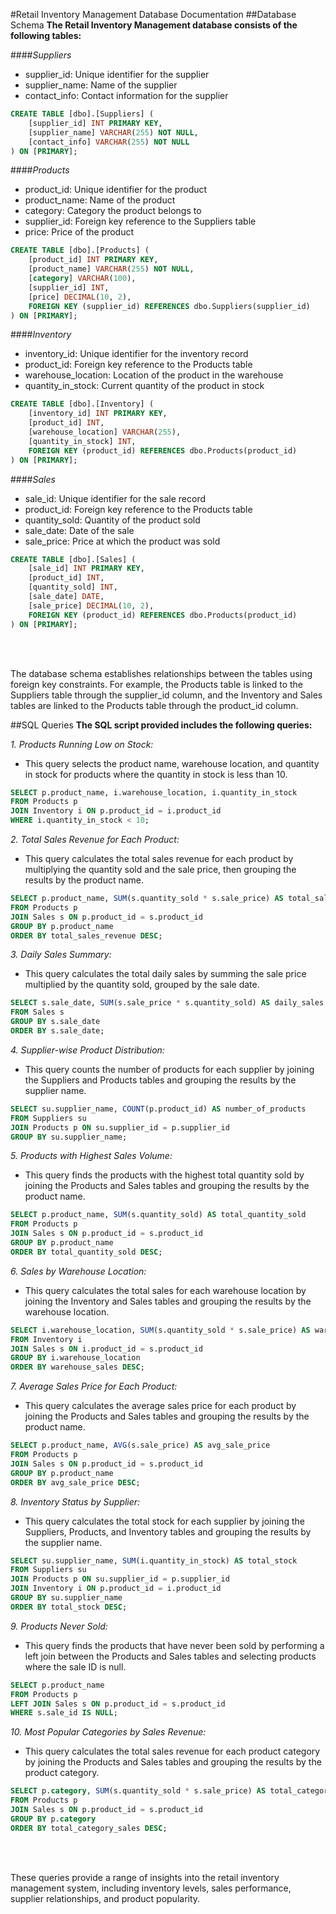#Retail Inventory Management Database Documentation
##Database Schema
**The Retail Inventory Management database consists of the following tables:**

####*Suppliers*
- supplier_id: Unique identifier for the supplier
- supplier_name: Name of the supplier
- contact_info: Contact information for the supplier

```sql
CREATE TABLE [dbo].[Suppliers] (
    [supplier_id] INT PRIMARY KEY,
    [supplier_name] VARCHAR(255) NOT NULL,
    [contact_info] VARCHAR(255) NOT NULL
) ON [PRIMARY];
```

####*Products*

- product_id: Unique identifier for the product
- product_name: Name of the product
- category: Category the product belongs to
- supplier_id: Foreign key reference to the Suppliers table
- price: Price of the product

```sql
CREATE TABLE [dbo].[Products] (
    [product_id] INT PRIMARY KEY,
    [product_name] VARCHAR(255) NOT NULL,
    [category] VARCHAR(100),
    [supplier_id] INT,
    [price] DECIMAL(10, 2),
    FOREIGN KEY (supplier_id) REFERENCES dbo.Suppliers(supplier_id)
) ON [PRIMARY];
```

####*Inventory*

- inventory_id: Unique identifier for the inventory record
- product_id: Foreign key reference to the Products table
- warehouse_location: Location of the product in the warehouse
- quantity_in_stock: Current quantity of the product in stock

```sql
CREATE TABLE [dbo].[Inventory] (
    [inventory_id] INT PRIMARY KEY,
    [product_id] INT,
    [warehouse_location] VARCHAR(255),
    [quantity_in_stock] INT,
    FOREIGN KEY (product_id) REFERENCES dbo.Products(product_id)
) ON [PRIMARY];
```
####*Sales*

- sale_id: Unique identifier for the sale record
- product_id: Foreign key reference to the Products table
- quantity_sold: Quantity of the product sold
- sale_date: Date of the sale
- sale_price: Price at which the product was sold

```sql
CREATE TABLE [dbo].[Sales] (
    [sale_id] INT PRIMARY KEY,
    [product_id] INT,
    [quantity_sold] INT,
    [sale_date] DATE,
    [sale_price] DECIMAL(10, 2),
    FOREIGN KEY (product_id) REFERENCES dbo.Products(product_id)
) ON [PRIMARY];
```
</br></br>

The database schema establishes relationships between the tables using foreign key constraints. For example, the Products table is linked to the Suppliers table through the supplier_id column, and the Inventory and Sales tables are linked to the Products table through the product_id column.
</br>

##SQL Queries
**The SQL script provided includes the following queries:**

*1. Products Running Low on Stock:*
- This query selects the product name, warehouse location, and quantity in stock for products where the quantity in stock is less than 10.

```sql
SELECT p.product_name, i.warehouse_location, i.quantity_in_stock
FROM Products p
JOIN Inventory i ON p.product_id = i.product_id
WHERE i.quantity_in_stock < 10;
```

*2. Total Sales Revenue for Each Product:*
- This query calculates the total sales revenue for each product by multiplying the quantity sold and the sale price, then grouping the results by the product name.

```sql
SELECT p.product_name, SUM(s.quantity_sold * s.sale_price) AS total_sales_revenue
FROM Products p
JOIN Sales s ON p.product_id = s.product_id
GROUP BY p.product_name
ORDER BY total_sales_revenue DESC;
```

*3. Daily Sales Summary:*
- This query calculates the total daily sales by summing the sale price multiplied by the quantity sold, grouped by the sale date.

```sql
SELECT s.sale_date, SUM(s.sale_price * s.quantity_sold) AS daily_sales
FROM Sales s
GROUP BY s.sale_date
ORDER BY s.sale_date;
```

*4. Supplier-wise Product Distribution:*
- This query counts the number of products for each supplier by joining the Suppliers and Products tables and grouping the results by the supplier name.

```sql
SELECT su.supplier_name, COUNT(p.product_id) AS number_of_products
FROM Suppliers su
JOIN Products p ON su.supplier_id = p.supplier_id
GROUP BY su.supplier_name;
```

*5. Products with Highest Sales Volume:*
- This query finds the products with the highest total quantity sold by joining the Products and Sales tables and grouping the results by the product name.

```sql
SELECT p.product_name, SUM(s.quantity_sold) AS total_quantity_sold
FROM Products p
JOIN Sales s ON p.product_id = s.product_id
GROUP BY p.product_name
ORDER BY total_quantity_sold DESC;
```

*6. Sales by Warehouse Location:*
- This query calculates the total sales for each warehouse location by joining the Inventory and Sales tables and grouping the results by the warehouse location.

```sql
SELECT i.warehouse_location, SUM(s.quantity_sold * s.sale_price) AS warehouse_sales
FROM Inventory i
JOIN Sales s ON i.product_id = s.product_id
GROUP BY i.warehouse_location
ORDER BY warehouse_sales DESC;
```

*7. Average Sales Price for Each Product:*
- This query calculates the average sales price for each product by joining the Products and Sales tables and grouping the results by the product name.

```sql
SELECT p.product_name, AVG(s.sale_price) AS avg_sale_price
FROM Products p
JOIN Sales s ON p.product_id = s.product_id
GROUP BY p.product_name
ORDER BY avg_sale_price DESC;
```

*8. Inventory Status by Supplier:*
- This query calculates the total stock for each supplier by joining the Suppliers, Products, and Inventory tables and grouping the results by the supplier name.

```sql
SELECT su.supplier_name, SUM(i.quantity_in_stock) AS total_stock
FROM Suppliers su
JOIN Products p ON su.supplier_id = p.supplier_id
JOIN Inventory i ON p.product_id = i.product_id
GROUP BY su.supplier_name
ORDER BY total_stock DESC;
```

*9. Products Never Sold:*
- This query finds the products that have never been sold by performing a left join between the Products and Sales tables and selecting products where the sale ID is null.

```sql
SELECT p.product_name
FROM Products p
LEFT JOIN Sales s ON p.product_id = s.product_id
WHERE s.sale_id IS NULL;
```

*10. Most Popular Categories by Sales Revenue:*
- This query calculates the total sales revenue for each product category by joining the Products and Sales tables and grouping the results by the product category.

```sql
SELECT p.category, SUM(s.quantity_sold * s.sale_price) AS total_category_sales
FROM Products p
JOIN Sales s ON p.product_id = s.product_id
GROUP BY p.category
ORDER BY total_category_sales DESC;
```
</br></br>


These queries provide a range of insights into the retail inventory management system, including inventory levels, sales performance, supplier relationships, and product popularity.
</br>
